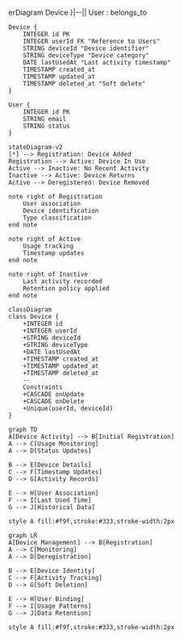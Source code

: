 erDiagram
    Device }|--|| User : belongs_to

    Device {
        INTEGER id PK
        INTEGER userId FK "Reference to Users"
        STRING deviceId "Device identifier"
        STRING deviceType "Device category"
        DATE lastUsedAt "Last activity timestamp"
        TIMESTAMP created_at
        TIMESTAMP updated_at
        TIMESTAMP deleted_at "Soft delete"
    }

    User {
        INTEGER id PK
        STRING email
        STRING status
    }

    stateDiagram-v2
    [*] --> Registration: Device Added
    Registration --> Active: Device In Use
    Active --> Inactive: No Recent Activity
    Inactive --> Active: Device Returns
    Active --> Deregistered: Device Removed
    
    note right of Registration
        User association
        Device identification
        Type classification
    end note
    
    note right of Active
        Usage tracking
        Timestamp updates
    end note
    
    note right of Inactive
        Last activity recorded
        Retention policy applied
    end note

    classDiagram
    class Device {
        +INTEGER id
        +INTEGER userId
        +STRING deviceId
        +STRING deviceType
        +DATE lastUsedAt
        +TIMESTAMP created_at
        +TIMESTAMP updated_at
        +TIMESTAMP deleted_at
        --
        Constraints
        +CASCADE onUpdate
        +CASCADE onDelete
        +Unique(userId, deviceId)
    }

    graph TD
    A[Device Activity] --> B[Initial Registration]
    A --> C[Usage Monitoring]
    A --> D[Status Updates]
    
    B --> E[Device Details]
    C --> F[Timestamp Updates]
    D --> G[Activity Records]
    
    E --> H[User Association]
    F --> I[Last Used Time]
    G --> J[Historical Data]

    style A fill:#f9f,stroke:#333,stroke-width:2px

    graph LR
    A[Device Management] --> B[Registration]
    A --> C[Monitoring]
    A --> D[Deregistration]
    
    B --> E[Device Identity]
    C --> F[Activity Tracking]
    D --> G[Soft Deletion]
    
    E --> H[User Binding]
    F --> I[Usage Patterns]
    G --> J[Data Retention]

    style A fill:#f9f,stroke:#333,stroke-width:2px

    